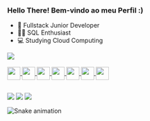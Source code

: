 ### Hello There! Bem-vindo ao meu Perfil :)

- 🔭 Fullstack Junior Developer
- 🐱‍👤 SQL Enthusiast
- 💻 Studying Cloud Computing


<div>
  <a href="github.com/Serinolli">
    <img src="https://github-readme-stats.vercel.app/api?username=serinolli&count_private=true&show_icons=true&theme=dracula">
<!--     <img src="https://github-readme-stats.vercel.app/api/top-langs/?username=serinolli&theme=dracula"> -->
</div>
 <div style="display:inline_block"><br>
  <img align="center" height="30" weight="40" src="https://cdn.jsdelivr.net/gh/devicons/devicon/icons/angularjs/angularjs-original.svg" />
     <img align="center" height="30" weight="40" src="https://cdn.jsdelivr.net/gh/devicons/devicon/icons/csharp/csharp-original.svg" />
     <img align="center" height="30" weight="40" src="https://cdn.jsdelivr.net/gh/devicons/devicon/icons/html5/html5-original.svg" />
     <img align="center" height="30" weight="40" src="https://cdn.jsdelivr.net/gh/devicons/devicon/icons/css3/css3-original.svg" />          
     <img align="center" height="30" weight="40" src="https://cdn.jsdelivr.net/gh/devicons/devicon/icons/mysql/mysql-original.svg" /> 
     <img align="center" height="30" weight="40" src="https://cdn.jsdelivr.net/gh/devicons/devicon/icons/ionic/ionic-original.svg" />              
     <img align="center" height="30" weight="40" src="https://cdn.jsdelivr.net/gh/devicons/devicon/icons/android/android-original.svg" />
</div>         

  ##
  
  <div> 
  <a href="https://instagram.com/rafael_serinolli" target="_blank"><img src="https://img.shields.io/badge/-Instagram-%23E4405F?style=for-the-badge&logo=instagram&logoColor=white" target="_blank"></a> 
  <a href = "mailto:rafael.serinolli2@gmail.com"><img src="https://img.shields.io/badge/-Gmail-%23333?style=for-the-badge&logo=gmail&logoColor=white" target="_blank"></a>
  <a href="https://www.linkedin.com/in/serinolli" target="_blank"><img src="https://img.shields.io/badge/-LinkedIn-%230077B5?style=for-the-badge&logo=linkedin&logoColor=white" target="_blank"></a> 
 
  ![Snake animation](https://github.com/serinolli/serinolli/blob/output/github-contribution-grid-snake.svg)
 
</div>
